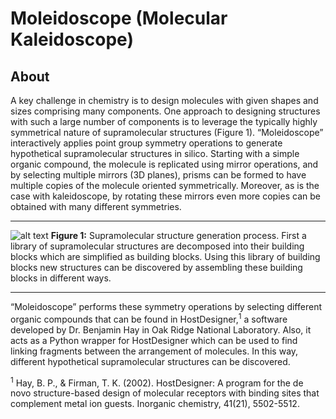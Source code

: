 # Moleidoscope (Molecular Kaleidoscope)

## About

A key challenge in chemistry is to design molecules with given shapes and sizes comprising many components. One approach to designing structures with such a large number of components is to leverage the typically highly symmetrical nature of supramolecular structures (Figure 1). “Moleidoscope” interactively applies point group symmetry operations to generate hypothetical supramolecular structures in silico. Starting with a simple organic compound, the molecule is replicated using mirror operations, and by selecting multiple mirrors (3D planes), prisms can be formed to have multiple copies of the molecule oriented symmetrically. Moreover, as is the case with kaleidoscope, by rotating these mirrors even more copies can be obtained with many different symmetries. 
***
![alt text](https://github.com/kbsezginel/Moleidoscope/blob/master/doc/Figures/Fig1.PNG "Supramolecular Structure Generation")
**Figure 1:** Supramolecular structure generation process. First a library of supramolecular structures are decomposed into their building blocks which are simplified as building blocks. Using this library of building blocks new structures can be discovered by assembling these building blocks in different ways.
***
“Moleidoscope” performs these symmetry operations by selecting different organic compounds that can be found in HostDesigner,<sup>1</sup> a software developed by Dr. Benjamin Hay in Oak Ridge National Laboratory. Also, it acts as a Python wrapper for HostDesigner which can be used to find linking fragments between the arrangement of molecules. In this way, different hypothetical supramolecular structures can be discovered.

<sup>1</sup> Hay, B. P., & Firman, T. K. (2002). HostDesigner: A program for the de novo structure-based design of molecular receptors with binding sites that complement metal ion guests. Inorganic chemistry, 41(21), 5502-5512.
